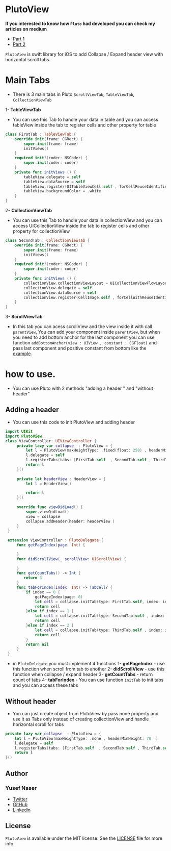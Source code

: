 #  PlutoView

**If you interested to know how `Pluto` had developed you can check my articles on medium**
- [Part 1](https://medium.com/swiftcairo/collapse-expand-headerview-with-tabs-part1-3fbad61d9028)
- [Part 2](https://medium.com/swiftcairo/collapse-expand-headerview-with-tabs-part-2-50913875ddd2)

`PlutoView` is swift library for iOS to add Collapse / Expand header view with horizontal scroll tabs.

# Main Tabs
- There is 3 main tabs in Pluto `ScrollViewTab`, `TableViewTab`, `CollectionViewTab`

1- **TableViewTab**
- You can use this Tab to handle your data in table and you can access tableView inside the tab to register cells and other property for table 
```swift
class FirstTab : TableViewTab {
    override init(frame: CGRect) {
        super.init(frame: frame)
        initViews()
    }
    required init?(coder: NSCoder) {
        super.init(coder: coder)
    }
    private func initViews () {
        tableView.delegate = self
        tableView.dataSource = self
        tableView.register(UITableViewCell.self , forCellReuseIdentifier: "cell" )
        tableView.backgroundColor = .white
    }
}
```
2- **CollectionViewTab**
- You can use this Tab to handle your data in collectionView and you can access UICollectionView inside the tab to register cells and other property for collectionView

```swift
class SecondTab : CollectionViewTab {
    override init(frame: CGRect) {
        super.init(frame: frame)
        initViews()
    }
    required init?(coder: NSCoder) {
        super.init(coder: coder)
    }
    private func initViews () {
        collectionView.collectionViewLayout = UICollectionViewFlowLayout()
        collectionView.delegate = self
        collectionView.dataSource = self
        collectionView.register(CellImage.self , forCellWithReuseIdentifier: "cell")
    }
}
```
3- **ScrollViewTab**
- In this tab you can acess scrollView and the view inside it with call `parentView`, You can add your component inside `parentView`, but when you need to add bottom anchor for the last component you can use function `addBottomAnchor(view : UIView , constant : CGFloat)` and pass last component and positive constant from bottom like the [example](https://github.com/Yusef-Naser/CollapseLibrary/blob/master/PlutoExample/cells/FirstCell.swift).

# how to use.
- You can use Pluto with 2 methods "adding a header " and "without header"

## Adding a header
- You can use this code to init PlutoView and adding header
```swift
import UIKit
import PlutoView
class ViewController: UIViewController {
     private lazy var collapse  : PlutoView = {
         let l = PlutoView(maxHeightType: .fixed(float: 250) , headerMinHeight: 70 )
         l.delegate = self
         l.registerTabs(tabs: [FirstTab.self  , SecondTab.self , ThirdTab.self])
         return l
     }()
     
     private let headerView : HeaderView = {
         let l = HeaderView()

         return l
     }()
     
     override func viewDidLoad() {
         super.viewDidLoad()
         view = collapse
         collapse.addHeader(header: headerView )
     }
 }
 
 extension ViewController : PlutoDelegate {
     func getPageIndex(page: Int) {

     }
     func didScrollView(_ scrollView: UIScrollView) {
         
     }
     func getCountTabs() -> Int {
        return 3
     }
     func tabForIndex(index: Int) -> TabCell? {
         if index == 0 {
             getPageIndex(page: 0)
             let cell = collapse.initTab(type: FirstTab.self, index: index ) as! FirstTab
             return cell
         }else if index == 1 {
             let cell = collapse.initTab(type: SecondTab.self , index: index ) as! SecondTab
             return cell
         }else if index == 2 {
             let cell = collapse.initTab(type: ThirdTab.self , index: index ) as! ThirdTab
             return cell
         }
         return nil
     }
 }
```
- in `PlutoDelegate` you must implement 4 functions
        1- **getPageIndex**
        - use this function when scroll from tab to another
        2- **didScrollView**
        - use this function when collapse / expand header
        3- **getCountTabs**
        - return count of tabs
        4- **tabForIndex**
        - You can use function `initTab` to init tabs and you can access these tabs

## Without header
- You can just create object from PlutoView by pass none property
and use it as Tabs only instead of creating collectionView and handle horizontal scroll for tabs
```swift
private lazy var collapse  : PlutoView = {
    let l = PlutoView(maxHeightType: .none , headerMinHeight: 70  )
    l.delegate = self
    l.registerTabs(tabs: [FirstTab.self  , SecondTab.self , ThirdTab.self])
    return l
}()
```

## Author
### Yusef Naser

- [Twitter](https://twitter.com/yusef_naser93)
- [GitHub](https://github.com/Yusef-Naser)
- [Linkedin](https://www.linkedin.com/in/yusef-naser-485b7710a)


## License
`PlutoView` is available under the MIT license. See the [LICENSE](./LICENSE) file for more info.
